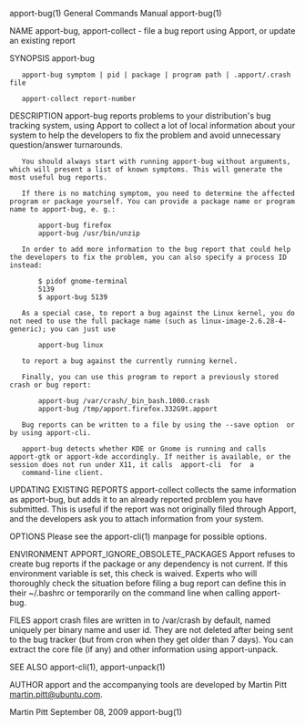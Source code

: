 apport-bug(1)                                                                           General Commands Manual                                                                          apport-bug(1)

NAME
       apport-bug, apport-collect - file a bug report using Apport, or update an existing report

SYNOPSIS
       apport-bug

       apport-bug symptom | pid | package | program path | .apport/.crash file

       apport-collect report-number

DESCRIPTION
       apport-bug  reports  problems  to  your  distribution's bug tracking system, using Apport to collect a lot of local information about your system to help the developers to fix the problem and
       avoid unnecessary question/answer turnarounds.

       You should always start with running apport-bug without arguments, which will present a list of known symptoms. This will generate the most useful bug reports.

       If there is no matching symptom, you need to determine the affected program or package yourself. You can provide a package name or program name to apport-bug, e. g.:

           apport-bug firefox
           apport-bug /usr/bin/unzip

       In order to add more information to the bug report that could help the developers to fix the problem, you can also specify a process ID instead:

           $ pidof gnome-terminal
           5139
           $ apport-bug 5139

       As a special case, to report a bug against the Linux kernel, you do not need to use the full package name (such as linux-image-2.6.28-4-generic); you can just use

           apport-bug linux

       to report a bug against the currently running kernel.

       Finally, you can use this program to report a previously stored crash or bug report:

           apport-bug /var/crash/_bin_bash.1000.crash
           apport-bug /tmp/apport.firefox.332G9t.apport

       Bug reports can be written to a file by using the --save option  or by using apport-cli.

       apport-bug detects whether KDE or Gnome is running and calls apport-gtk or apport-kde accordingly. If neither is available, or the session does not run under X11, it calls  apport-cli  for  a
       command-line client.

UPDATING EXISTING REPORTS
       apport-collect  collects  the  same  information  as  apport-bug,  but adds it to an already reported problem you have submitted. This is useful if the report was not originally filed through
       Apport, and the developers ask you to attach information from your system.

OPTIONS
       Please see the apport-cli(1) manpage for possible options.

ENVIRONMENT
       APPORT_IGNORE_OBSOLETE_PACKAGES
              Apport refuses to create bug reports if the package or any dependency is not current. If this environment variable is set, this check is waived. Experts who will thoroughly  check  the
              situation before filing a bug report can define this in their ~/.bashrc or temporarily on the command line when calling apport-bug.

FILES
       apport  crash files are written in to /var/crash by default, named uniquely per binary name and user id.  They are not deleted after being sent to the bug tracker (but from cron when they get
       older than 7 days). You can extract the core file (if any) and other information using apport-unpack.

SEE ALSO
       apport-cli(1), apport-unpack(1)

AUTHOR
       apport and the accompanying tools are developed by Martin Pitt <martin.pitt@ubuntu.com>.

Martin Pitt                                                                               September 08, 2009                                                                             apport-bug(1)
